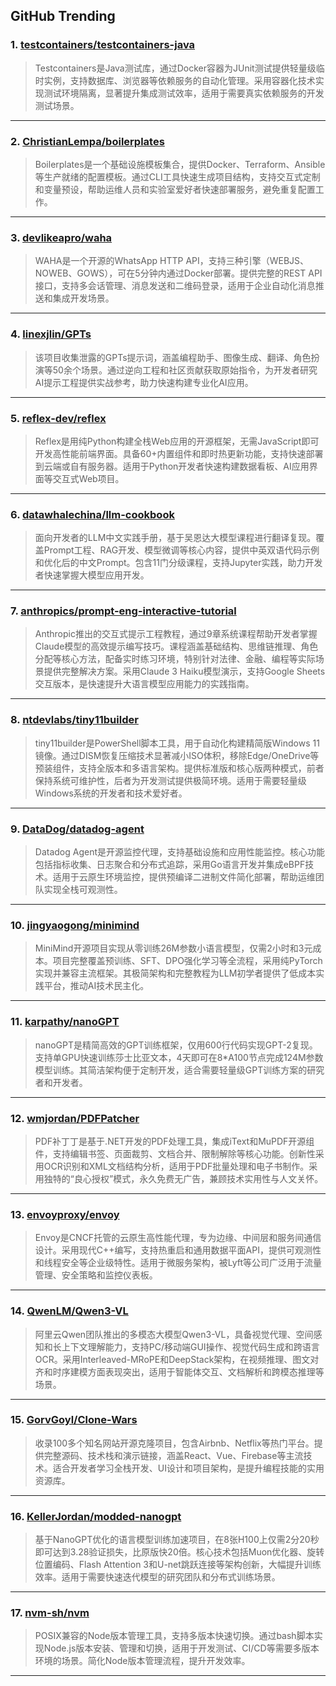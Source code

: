 ## GitHub Trending


### 1. [testcontainers/testcontainers-java](https://github.com/testcontainers/testcontainers-java)
> Testcontainers是Java测试库，通过Docker容器为JUnit测试提供轻量级临时实例，支持数据库、浏览器等依赖服务的自动化管理。采用容器化技术实现测试环境隔离，显著提升集成测试效率，适用于需要真实依赖服务的开发测试场景。
---

### 2. [ChristianLempa/boilerplates](https://github.com/ChristianLempa/boilerplates)
> Boilerplates是一个基础设施模板集合，提供Docker、Terraform、Ansible等生产就绪的配置模板。通过CLI工具快速生成项目结构，支持交互式定制和变量预设，帮助运维人员和实验室爱好者快速部署服务，避免重复配置工作。
---

### 3. [devlikeapro/waha](https://github.com/devlikeapro/waha)
> WAHA是一个开源的WhatsApp HTTP API，支持三种引擎（WEBJS、NOWEB、GOWS），可在5分钟内通过Docker部署。提供完整的REST API接口，支持多会话管理、消息发送和二维码登录，适用于企业自动化消息推送和集成开发场景。
---

### 4. [linexjlin/GPTs](https://github.com/linexjlin/GPTs)
> 该项目收集泄露的GPTs提示词，涵盖编程助手、图像生成、翻译、角色扮演等50余个场景。通过逆向工程和社区贡献获取原始指令，为开发者研究AI提示工程提供实战参考，助力快速构建专业化AI应用。
---

### 5. [reflex-dev/reflex](https://github.com/reflex-dev/reflex)
> Reflex是用纯Python构建全栈Web应用的开源框架，无需JavaScript即可开发高性能前端界面。具备60+内置组件和即时热更新功能，支持快速部署到云端或自有服务器。适用于Python开发者快速构建数据看板、AI应用界面等交互式Web项目。
---

### 6. [datawhalechina/llm-cookbook](https://github.com/datawhalechina/llm-cookbook)
> 面向开发者的LLM中文实践手册，基于吴恩达大模型课程进行翻译复现。覆盖Prompt工程、RAG开发、模型微调等核心内容，提供中英双语代码示例和优化后的中文Prompt。包含11门分级课程，支持Jupyter实践，助力开发者快速掌握大模型应用开发。
---

### 7. [anthropics/prompt-eng-interactive-tutorial](https://github.com/anthropics/prompt-eng-interactive-tutorial)
> Anthropic推出的交互式提示工程教程，通过9章系统课程帮助开发者掌握Claude模型的高效提示编写技巧。课程涵盖基础结构、思维链推理、角色分配等核心方法，配备实时练习环境，特别针对法律、金融、编程等实际场景提供完整解决方案。采用Claude 3 Haiku模型演示，支持Google Sheets交互版本，是快速提升大语言模型应用能力的实践指南。
---

### 8. [ntdevlabs/tiny11builder](https://github.com/ntdevlabs/tiny11builder)
> tiny11builder是PowerShell脚本工具，用于自动化构建精简版Windows 11镜像。通过DISM恢复压缩技术显著减小ISO体积，移除Edge/OneDrive等预装组件，支持全版本和多语言架构。提供标准版和核心版两种模式，前者保持系统可维护性，后者为开发测试提供极简环境。适用于需要轻量级Windows系统的开发者和技术爱好者。
---

### 9. [DataDog/datadog-agent](https://github.com/DataDog/datadog-agent)
> Datadog Agent是开源监控代理，支持基础设施和应用性能监控。核心功能包括指标收集、日志聚合和分布式追踪，采用Go语言开发并集成eBPF技术。适用于云原生环境监控，提供预编译二进制文件简化部署，帮助运维团队实现全栈可观测性。
---

### 10. [jingyaogong/minimind](https://github.com/jingyaogong/minimind)
> MiniMind开源项目实现从零训练26M参数小语言模型，仅需2小时和3元成本。项目完整覆盖预训练、SFT、DPO强化学习等全流程，采用纯PyTorch实现并兼容主流框架。其极简架构和完整教程为LLM初学者提供了低成本实践平台，推动AI技术民主化。
---

### 11. [karpathy/nanoGPT](https://github.com/karpathy/nanoGPT)
> nanoGPT是精简高效的GPT训练框架，仅用600行代码实现GPT-2复现。支持单GPU快速训练莎士比亚文本，4天即可在8*A100节点完成124M参数模型训练。其简洁架构便于定制开发，适合需要轻量级GPT训练方案的研究者和开发者。
---

### 12. [wmjordan/PDFPatcher](https://github.com/wmjordan/PDFPatcher)
> PDF补丁丁是基于.NET开发的PDF处理工具，集成iText和MuPDF开源组件，支持编辑书签、页面裁剪、文档合并、限制解除等核心功能。创新性采用OCR识别和XML文档结构分析，适用于PDF批量处理和电子书制作。采用独特的“良心授权”模式，永久免费无广告，兼顾技术实用性与人文关怀。
---

### 13. [envoyproxy/envoy](https://github.com/envoyproxy/envoy)
> Envoy是CNCF托管的云原生高性能代理，专为边缘、中间层和服务间通信设计。采用现代C++编写，支持热重启和通用数据平面API，提供可观测性和线程安全等企业级特性。适用于微服务架构，被Lyft等公司广泛用于流量管理、安全策略和监控仪表板。
---

### 14. [QwenLM/Qwen3-VL](https://github.com/QwenLM/Qwen3-VL)
> 阿里云Qwen团队推出的多模态大模型Qwen3-VL，具备视觉代理、空间感知和长上下文理解能力，支持PC/移动端GUI操作、视觉代码生成和跨语言OCR。采用Interleaved-MRoPE和DeepStack架构，在视频推理、图文对齐和时序建模方面表现突出，适用于智能体交互、文档解析和跨模态推理等场景。
---

### 15. [GorvGoyl/Clone-Wars](https://github.com/GorvGoyl/Clone-Wars)
> 收录100多个知名网站开源克隆项目，包含Airbnb、Netflix等热门平台。提供完整源码、技术栈和演示链接，涵盖React、Vue、Firebase等主流技术。适合开发者学习全栈开发、UI设计和项目架构，是提升编程技能的实用资源库。
---

### 16. [KellerJordan/modded-nanogpt](https://github.com/KellerJordan/modded-nanogpt)
> 基于NanoGPT优化的语言模型训练加速项目，在8张H100上仅需2分20秒即可达到3.28验证损失，比原版快20倍。核心技术包括Muon优化器、旋转位置编码、Flash Attention 3和U-net跳跃连接等架构创新，大幅提升训练效率。适用于需要快速迭代模型的研究团队和分布式训练场景。
---

### 17. [nvm-sh/nvm](https://github.com/nvm-sh/nvm)
> POSIX兼容的Node版本管理工具，支持多版本快速切换。通过bash脚本实现Node.js版本安装、管理和切换，适用于开发测试、CI/CD等需要多版本环境的场景。简化Node版本管理流程，提升开发效率。
---
